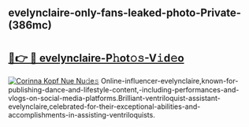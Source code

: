 ## evelynclaire-only-fans​-leaked-photo​-Private-(386mc)


# <h2><a href="https://mediaupload.pro?title=evelynclaire&ref=git">🔗👉 🔴 evelynclaire-P𝚑ot𝚘𝚜-V𝚒d𝚎o</a></h2>

[![Corinna Kopf Nue Nu𝚍e𝚜](https://i.imgur.com/0qMVB7G.gif)](https://mediaupload.pro?title=evelynclaire&ref=git)
Online-influencer-evelynclaire,known-for-publishing-dance-and-lifestyle-content,-including-performances-and-vlogs-on-social-media-platforms.Brilliant-ventriloquist-assistant-evelynclaire,celebrated-for-their-exceptional-abilities-and-accomplishments-in-assisting-ventriloquists.  